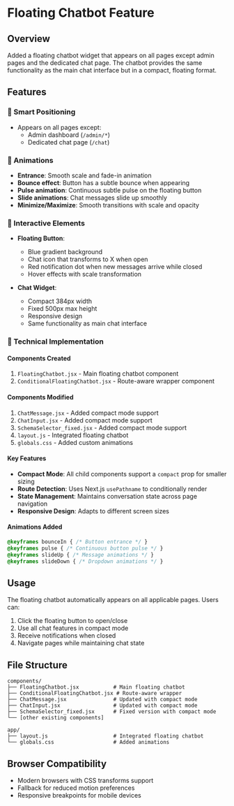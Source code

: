 # Floating Chatbot Feature

## Overview
Added a floating chatbot widget that appears on all pages except admin pages and the dedicated chat page. The chatbot provides the same functionality as the main chat interface but in a compact, floating format.

## Features

### 🎯 Smart Positioning
- Appears on all pages except:
  - Admin dashboard (`/admin/*`)
  - Dedicated chat page (`/chat`)

### 🎨 Animations
- **Entrance**: Smooth scale and fade-in animation
- **Bounce effect**: Button has a subtle bounce when appearing
- **Pulse animation**: Continuous subtle pulse on the floating button
- **Slide animations**: Chat messages slide up smoothly
- **Minimize/Maximize**: Smooth transitions with scale and opacity

### 💬 Interactive Elements
- **Floating Button**: 
  - Blue gradient background
  - Chat icon that transforms to X when open
  - Red notification dot when new messages arrive while closed
  - Hover effects with scale transformation

- **Chat Widget**:
  - Compact 384px width
  - Fixed 500px max height
  - Responsive design
  - Same functionality as main chat interface

### 🔧 Technical Implementation

#### Components Created
1. `FloatingChatbot.jsx` - Main floating chatbot component
2. `ConditionalFloatingChatbot.jsx` - Route-aware wrapper component

#### Components Modified
1. `ChatMessage.jsx` - Added compact mode support
2. `ChatInput.jsx` - Added compact mode support  
3. `SchemaSelector_fixed.jsx` - Added compact mode support
4. `layout.js` - Integrated floating chatbot
5. `globals.css` - Added custom animations

#### Key Features
- **Compact Mode**: All child components support a `compact` prop for smaller sizing
- **Route Detection**: Uses Next.js `usePathname` to conditionally render
- **State Management**: Maintains conversation state across page navigation
- **Responsive Design**: Adapts to different screen sizes

#### Animations Added
```css
@keyframes bounceIn { /* Button entrance */ }
@keyframes pulse { /* Continuous button pulse */ }
@keyframes slideUp { /* Message animations */ }
@keyframes slideDown { /* Dropdown animations */ }
```

## Usage
The floating chatbot automatically appears on all applicable pages. Users can:
1. Click the floating button to open/close
2. Use all chat features in compact mode
3. Receive notifications when closed
4. Navigate pages while maintaining chat state

## File Structure
```
components/
├── FloatingChatbot.jsx           # Main floating chatbot
├── ConditionalFloatingChatbot.jsx # Route-aware wrapper
├── ChatMessage.jsx               # Updated with compact mode
├── ChatInput.jsx                 # Updated with compact mode
├── SchemaSelector_fixed.jsx      # Fixed version with compact mode
└── [other existing components]

app/
├── layout.js                     # Integrated floating chatbot
└── globals.css                   # Added animations
```

## Browser Compatibility
- Modern browsers with CSS transforms support
- Fallback for reduced motion preferences
- Responsive breakpoints for mobile devices
